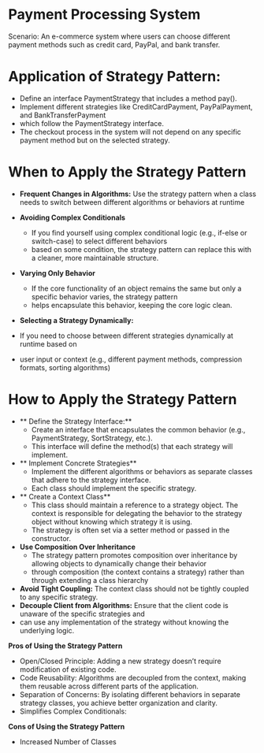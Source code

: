 # Payment Processing System

Scenario: An e-commerce system where users can choose different payment methods such as credit card,
PayPal, and bank transfer.

# Application of Strategy Pattern:
- Define an interface PaymentStrategy that includes a method pay().
- Implement different strategies like CreditCardPayment, PayPalPayment, and BankTransferPayment
- which follow the PaymentStrategy interface.
- The checkout process in the system will not depend on any specific payment method but on the selected strategy.

# When to Apply the Strategy Pattern
- **Frequent Changes in Algorithms:** 
  Use the strategy pattern when a class needs to switch between different algorithms or behaviors at runtime

- **Avoiding Complex Conditionals**
  - If you find yourself using complex conditional logic (e.g., if-else or switch-case) to select different behaviors
  - based on some condition, the strategy pattern can replace this with a cleaner, more maintainable structure.

- **Varying Only Behavior**
  - If the core functionality of an object remains the same but only a specific behavior varies, the strategy pattern
  - helps encapsulate this behavior, keeping the core logic clean.

- **Selecting a Strategy Dynamically:** 
- If you need to choose between different strategies dynamically at runtime based on 
- user input or context (e.g., different payment methods, compression formats, sorting algorithms)


# How to Apply the Strategy Pattern
- ** Define the Strategy Interface:**
  - Create an interface that encapsulates the common behavior (e.g., PaymentStrategy, SortStrategy, etc.). 
  - This interface will define the method(s) that each strategy will implement.
- ** Implement Concrete Strategies**
  - Implement the different algorithms or behaviors as separate classes that adhere to the strategy interface.
  - Each class should implement the specific strategy.
- ** Create a Context Class**
  - This class should maintain a reference to a strategy object. The context is responsible for delegating the behavior to the strategy object without knowing which strategy it is using.
  - The strategy is often set via a setter method or passed in the constructor.
- **Use Composition Over Inheritance** 
  - The strategy pattern promotes composition over inheritance by allowing objects to dynamically change their behavior 
  - through composition (the context contains a strategy) rather than through extending a class hierarchy
- **Avoid Tight Coupling:** The context class should not be tightly coupled to any specific strategy.
- **Decouple Client from Algorithms:** Ensure that the client code is unaware of the specific strategies and 
- can use any implementation of the strategy without knowing the underlying logic.

**Pros of Using the Strategy Pattern**
- Open/Closed Principle: Adding a new strategy doesn’t require modification of existing code.
- Code Reusability: Algorithms are decoupled from the context, making them reusable across different parts of the application.
- Separation of Concerns: By isolating different behaviors in separate strategy classes, you achieve better organization and clarity.
- Simplifies Complex Conditionals:

**Cons of Using the Strategy Pattern**
- Increased Number of Classes